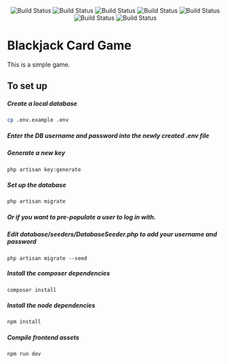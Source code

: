 <p align="center">
<img src="https://sonarcloud.io/api/project_badges/measure?project=0v3rl0rd3gg_blackjack&metric=reliability_rating" alt="Build Status" />
<img src="https://sonarcloud.io/api/project_badges/measure?project=0v3rl0rd3gg_blackjack&metric=alert_status" alt="Build Status" />
<img src="https://sonarcloud.io/api/project_badges/measure?project=0v3rl0rd3gg_blackjack&metric=code_smells" alt="Build Status" />
<img src="https://sonarcloud.io/api/project_badges/measure?project=0v3rl0rd3gg_blackjack&metric=sqale_rating" alt="Build Status" />
<img src="https://sonarcloud.io/api/project_badges/measure?project=0v3rl0rd3gg_blackjack&metric=security_rating" alt="Build Status" />
<img src="https://sonarcloud.io/api/project_badges/measure?project=0v3rl0rd3gg_blackjack&metric=bugs" alt="Build Status" />
<img src="https://sonarcloud.io/api/project_badges/measure?project=0v3rl0rd3gg_blackjack&metric=vulnerabilities" alt="Build Status" />
</p>

# Blackjack Card Game 

This is a simple game.


## To set up

##### Create a local database

```bash
cp .env.example .env
```

##### Enter the DB username and password into the newly created .env file


##### Generate a new key
```bash
php artisan key:generate
```

##### Set up the database
```bash
php artisan migrate
```

##### Or if you want to pre-populate a user to log in with.  
##### Edit database/seeders/DatabaseSeeder.php to add your username and password

```
php artisan migrate --seed 
```

##### Install the composer dependencies
```bash
composer install
```

##### Install the node dependencies
```bash
npm install
```

##### Compile frontend assets
```bash
npm run dev
```